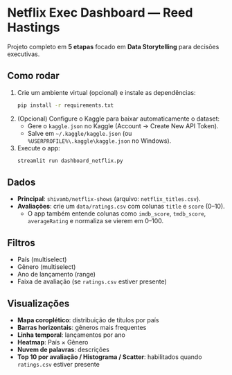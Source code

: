 # Netflix Exec Dashboard — Reed Hastings

Projeto completo em **5 etapas** focado em **Data Storytelling** para decisões executivas.

## Como rodar
1. Crie um ambiente virtual (opcional) e instale as dependências:
   ```bash
   pip install -r requirements.txt
   ```
2. (Opcional) Configure o Kaggle para baixar automaticamente o dataset:
   - Gere o `kaggle.json` no Kaggle (Account → Create New API Token).
   - Salve em `~/.kaggle/kaggle.json` (ou `%USERPROFILE%\.kaggle\kaggle.json` no Windows).
3. Execute o app:
   ```bash
   streamlit run dashboard_netflix.py
   ```

## Dados
- **Principal**: `shivamb/netflix-shows` (arquivo: `netflix_titles.csv`).
- **Avaliações**: crie um `data/ratings.csv` com colunas `title` e `score` (0–10).
  - O app também entende colunas como `imdb_score`, `tmdb_score`, `averageRating` e normaliza se vierem em 0–100.

## Filtros
- País (multiselect)
- Gênero (multiselect)
- Ano de lançamento (range)
- Faixa de avaliação (se `ratings.csv` estiver presente)

## Visualizações
- **Mapa coroplético**: distribuição de títulos por país
- **Barras horizontais**: gêneros mais frequentes
- **Linha temporal**: lançamentos por ano
- **Heatmap**: País × Gênero
- **Nuvem de palavras**: descrições
- **Top 10 por avaliação / Histograma / Scatter**: habilitados quando `ratings.csv` estiver presente
